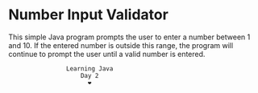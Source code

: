 # Number Input Validator

This simple Java program prompts the user to enter a number between 1 and 10. If the entered number is outside this range, the program will continue to prompt the user until a valid number is entered.

                    Learning Java
                        Day 2
                          ❤